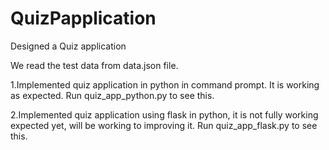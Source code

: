# QuizPapplication
Designed a Quiz application

We read the test data from data.json file.

1.Implemented quiz application in python in command prompt. It is working as expected. Run quiz_app_python.py to see this.

2.Implemented quiz application using flask in python, it is not fully working expected yet, will be working to improving it. Run quiz_app_flask.py to see this.
